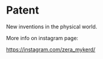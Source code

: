 # Patent
New inventions in the physical world.

More info on instagram page:

https://instagram.com/zera_mykerd/
